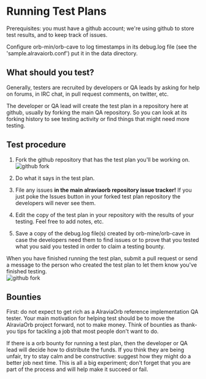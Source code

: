 Running Test Plans
==

Prerequisites: you must have a github account; we're using github to store test results, and to keep track of issues.

Configure orb-min/orb-cave to log timestamps in its debug.log file (see the 'sample.alravaiorb.conf') put it
in the data directory.


What should you test?
--

Generally, testers are recruited by developers or QA leads by asking for help on forums, in IRC chat, in pull request comments, on twitter, etc.

The developer or QA lead will create the test plan in a repository here at github, usually by forking the main QA repository. So you can look at its forking history to see testing activity or find things that might need more testing.


Test procedure
--

1. Fork the github repository that has the test plan you'll be working on.<br/>
  ![github fork](http://dl.dropbox.com/u/38065353/Github_ForkButton.jpg)
  
2. Do what it says in the test plan.

3. File any issues **in the main alraviaorb repository issue tracker!** If you just poke the Issues button in your forked test plan repository the developers will never see them.

4. Edit the copy of the test plan in your repository with the results of your testing. Feel free to add notes, etc.

5. Save a copy of the debug.log file(s) created by orb-mine/orb-cave in case the developers need them to find issues or to prove that you tested what you said you tested in order to claim a testing bounty.

When you have finished running the test plan, submit a pull request or send a message to the person who created the test plan to let them know you've finished testing.<br/>
  ![github fork](http://dl.dropbox.com/u/38065353/Github_PullRequest.jpg)

  
Bounties
--

First: do not expect to get rich as a AlraviaOrb reference implementation QA tester. Your main motivation for helping test should be to move the AlraviaOrb project forward, not to make money. Think of bounties as thank-you tips for tackling a job that most people don't want to do.

If there is a orb bounty for running a test plan, then the developer or QA lead will decide how to distribute the funds. If you think they are being unfair, try to stay calm and be constructive: suggest how they might do a better job next time. This is all a big experiment; don't forget that you are part of the process and will help make it succeed or fail.
